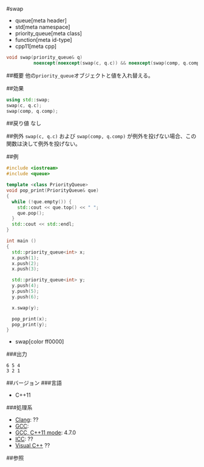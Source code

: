 #swap
* queue[meta header]
* std[meta namespace]
* priority_queue[meta class]
* function[meta id-type]
* cpp11[meta cpp]

```cpp
void swap(priority_queue& q)
          noexcept(noexcept(swap(c, q.c)) && noexcept(swap(comp, q.comp)))
```

##概要
他の`priority_queue`オブジェクトと値を入れ替える。


##効果
```cpp
using std::swap;
swap(c, q.c);
swap(comp, q.comp);
```


##戻り値
なし


##例外
`swap(c, q.c)` および `swap(comp, q.comp)` が例外を投げない場合、この関数は決して例外を投げない。


##例
```cpp
#include <iostream>
#include <queue>

template <class PriorityQueue>
void pop_print(PriorityQueue& que)
{
  while (!que.empty()) {
    std::cout << que.top() << " ";
    que.pop();
  }
  std::cout << std::endl;
}

int main ()
{
  std::priority_queue<int> x;
  x.push(1);
  x.push(2);
  x.push(3);

  std::priority_queue<int> y;
  y.push(4);
  y.push(5);
  y.push(6);

  x.swap(y);

  pop_print(x);
  pop_print(y);
}
```
* swap[color ff0000]

###出力
```
6 5 4 
3 2 1 
```

##バージョン
###言語
- C++11

###処理系
- [Clang](/implementation.md#clang): ??
- [GCC](/implementation.md#gcc): 
- [GCC, C++11 mode](/implementation.md#gcc): 4.7.0
- [ICC](/implementation.md#icc): ??
- [Visual C++](/implementation.md#visual_cpp) ??


##参照


